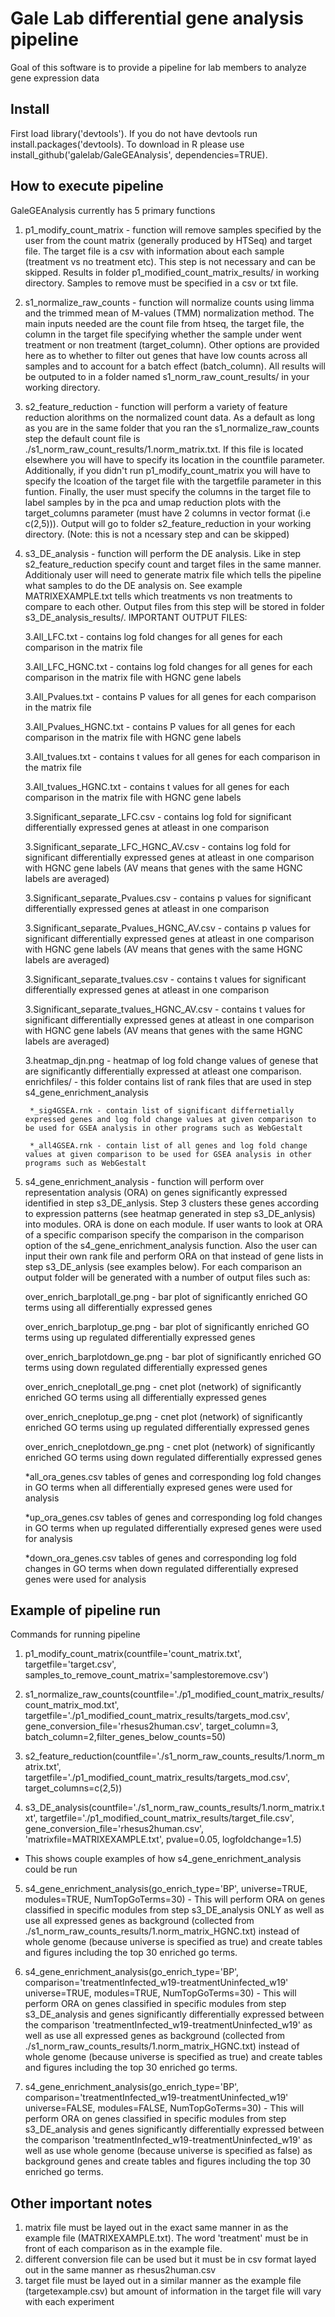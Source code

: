 
# Gale Lab differential gene analysis pipeline

Goal of this software is to provide a pipeline for lab members to analyze gene expression data


## Install 
First load library('devtools'). If you do not have devtools run install.packages('devtools). To download in R please use install_github('galelab/GaleGEAnalysis', dependencies=TRUE).  

## How to execute pipeline
GaleGEAnalysis currently has 5 primary functions
1. p1_modify_count_matrix - function will remove samples specified by the user from the count matrix (generally produced by HTSeq) and target file.  The target file is a csv with information about each sample (treatment vs no treatment etc).  This step is not necessary and can be skipped. Results in folder p1_modified_count_matrix_results/ in working directory. Samples to remove must be specified in a csv or txt file.
2. s1_normalize_raw_counts - function will normalize counts using limma and the trimmed mean of M-values (TMM)  normalization method.  The main inputs needed are the count file from htseq, the target file, the column in the target file specifying whether the sample under went treatment or non treatment (target_column).  Other options are provided here as to whether to filter out genes that have low counts across all samples and to account for a batch effect (batch_column).  All results will be outputed to in a folder named s1_norm_raw_count_results/ in your working directory.
3. s2_feature_reduction - function will perform a variety of feature reduction alorithms on the normalized count data. As a default as long as you are in the same folder that you ran the s1_normalize_raw_counts step the default count file is ./s1_norm_raw_count_results/1.norm_matrix.txt.  If this file is located elsewhere you will have to specify its location in the countfile parameter.  Additionally, if you didn't run p1_modify_count_matrix you will have to specify the lcoation of the target file with the targetfile parameter in this funtion.  Finally, the user must specify the columns in the target file to label samples by in the pca and umap reduction plots with the target_columns parameter (must have 2 columns in vector format (i.e c(2,5))). Output will go to folder s2_feature_reduction in your working directory. (Note: this is not a ncessary step and can be skipped)
4. s3_DE_analysis - function will perform the DE analysis.  Like in step s2_feature_reduction specify count and target files in the same manner.  Additionaly user will need to generate matrix file which tells the pipeline what samples to do the DE analysis on.  See example MATRIXEXAMPLE.txt tells which treatments vs non treatments to compare to each other. Output files from this step will be stored in folder s3_DE_analysis_results/. IMPORTANT OUTPUT FILES:

    3.All_LFC.txt - contains log fold changes for all genes for each comparison in the matrix file 

    3.All_LFC_HGNC.txt - contains log fold changes for all genes for each comparison in the matrix file with HGNC gene labels 

    3.All_Pvalues.txt - contains P values for all genes for each comparison in the matrix file 

    3.All_Pvalues_HGNC.txt - contains P values for all genes for each comparison in the matrix file with HGNC gene labels 

    3.All_tvalues.txt - contains t values for all genes for each comparison in the matrix file 

    3.All_tvalues_HGNC.txt - contains t values for all genes for each comparison in the matrix file with HGNC gene labels 

    3.Significant_separate_LFC.csv - contains log fold for significant differentially expressed genes at atleast in one comparison 

    3.Significant_separate_LFC_HGNC_AV.csv - contains log fold for significant differentially expressed genes at atleast in one comparison with HGNC gene labels (AV means that genes with the same HGNC labels are averaged)

    3.Significant_separate_Pvalues.csv - contains p values for significant differentially expressed genes at atleast in one comparison 

    3.Significant_separate_Pvalues_HGNC_AV.csv - contains p values for significant differentially expressed genes at atleast in one comparison with HGNC gene labels (AV means that genes with the same HGNC labels are averaged)

    3.Significant_separate_tvalues.csv - contains t values for significant differentially expressed genes at atleast in one comparison 

    3.Significant_separate_tvalues_HGNC_AV.csv - contains t values for significant differentially expressed genes at atleast in one comparison with HGNC gene labels (AV means that genes with the same HGNC labels are averaged)

    3.heatmap_djn.png - heatmap of log fold change values of genese that are significantly differentially expressed at atleast one comparison.
    enrichfiles/ - this folder contains list of rank files that are used in step s4_gene_enrichment_analysis

        *_sig4GSEA.rnk - contain list of significant differnetially expressed genes and log fold change values at given comparison to be used for GSEA analysis in other programs such as WebGestalt

        *_all4GSEA.rnk - contain list of all genes and log fold change values at given comparison to be used for GSEA analysis in other programs such as WebGestalt     
5. s4_gene_enrichment_analysis - function will perform over representation analysis (ORA) on genes significantly expressed identified in step s3_DE_anlysis.  Step 3 clusters these genes according to expression patterns (see heatmap generated in step s3_DE_anlysis) into modules.  ORA is done on each module.  If user wants to look at ORA of a specific comparison specify the comparison in the comparison option of the s4_gene_enrichment_analysis function.  Also the user can input their own rank file and perform ORA on that instead of gene lists in step s3_DE_anlysis (see examples below). For each comparison an output folder will be generated with a number of output files such as:

    over_enrich_barplotall_ge.png - bar plot of significantly enriched GO terms using all differentially expressed genes

    over_enrich_barplotup_ge.png - bar plot of significantly enriched GO terms using up regulated differentially expressed genes

    over_enrich_barplotdown_ge.png - bar plot of significantly enriched GO terms using down regulated differentially expressed genes

    over_enrich_cneplotall_ge.png - cnet plot (network) of significantly enriched GO terms using all differentially expressed genes

    over_enrich_cneplotup_ge.png - cnet plot (network) of significantly enriched GO terms using up regulated differentially expressed genes

    over_enrich_cneplotdown_ge.png - cnet plot (network) of significantly enriched GO terms using down regulated differentially expressed genes

    *all_ora_genes.csv tables of genes and corresponding log fold changes in GO terms when all differentially expresed genes were used for analysis

    *up_ora_genes.csv tables of genes and corresponding log fold changes in GO terms when up regulated differentially expresed genes were used for analysis

    *down_ora_genes.csv tables of genes and corresponding log fold changes in GO terms when down regulated differentially expresed genes were used for analysis

## Example of pipeline run
Commands for running pipeline

1. p1_modify_count_matrix(countfile='count_matrix.txt', targetfile='target.csv', samples_to_remove_count_matrix='samplestoremove.csv')

2. s1_normalize_raw_counts(countfile='./p1_modified_count_matrix_results/count_matrix_mod.txt', targetfile='./p1_modified_count_matrix_results/targets_mod.csv', gene_conversion_file='rhesus2human.csv', target_column=3, batch_column=2,filter_genes_below_counts=50)

3. s2_feature_reduction(countfile='./s1_norm_raw_counts_results/1.norm_matrix.txt', targetfile='./p1_modified_count_matrix_results/targets_mod.csv', target_columns=c(2,5))

4. s3_DE_analysis(countfile='./s1_norm_raw_counts_results/1.norm_matrix.txt', targetfile='./p1_modified_count_matrix_results/target_file.csv', gene_conversion_file='rhesus2human.csv',  'matrixfile=MATRIXEXAMPLE.txt', pvalue=0.05, logfoldchange=1.5)

* This shows couple examples of how s4_gene_enrichment_analysis could be run
5. s4_gene_enrichment_analysis(go_enrich_type='BP', universe=TRUE, modules=TRUE, NumTopGoTerms=30) - This will perform ORA on genes classified in specific modules from step s3_DE_analysis ONLY as well as use all expressed genes as background (collected from ./s1_norm_raw_counts_results/1.norm_matrix_HGNC.txt) instead of whole genome (because universe is specified as true) and create tables and figures including the top 30 enriched go terms.

5. s4_gene_enrichment_analysis(go_enrich_type='BP', comparison='treatmentInfected_w19-treatmentUninfected_w19' universe=TRUE, modules=TRUE, NumTopGoTerms=30) - This will perform ORA on genes classified in specific modules from step s3_DE_analysis and genes significantly differentially expressed between the comparison 'treatmentInfected_w19-treatmentUninfected_w19' as well as use all expressed genes as background (collected from ./s1_norm_raw_counts_results/1.norm_matrix_HGNC.txt) instead of whole genome (because universe is specified as true) and create tables and figures including the top 30 enriched go terms.

5. s4_gene_enrichment_analysis(go_enrich_type='BP', comparison='treatmentInfected_w19-treatmentUninfected_w19' universe=FALSE, modules=FALSE, NumTopGoTerms=30) - This will perform ORA on genes classified in specific modules from step s3_DE_analysis and genes significantly differentially expressed between the comparison 'treatmentInfected_w19-treatmentUninfected_w19' as well as use whole genome (because universe is specified as false) as background genes and create tables and figures including the top 30 enriched go terms.

## Other important notes 
1. matrix file must be layed out in the exact same manner in as the example file (MATRIXEXAMPLE.txt).  The word 'treatment' must be in front of each comparison as in the example file.
2. different conversion file can be used but it must be in csv format layed out in the same manner as rhesus2human.csv
3. target file must be layed out in a similar manner as the example file (targetexample.csv) but amount of information in the target file will vary with each experiment